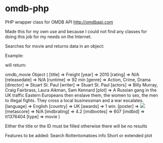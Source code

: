 omdb-php
========

PHP wrapper class for OMDB API
http://omdbapi.com

Made this for my own use and because I could not find any classes for doing this job for my needs on the Internet.

Searches for movie and returns data in an object:

Example:

>
<?php
require_once("omdb.class.php");
require_once("omdb_movie.class.php");
print_r(omdb_movie::getmovie("Freight","2010",""));
?>

will return:

>
omdb_movie Object
(
    [title] => Freight
    [year] => 2010
    [rating] => N/A
    [releasedate] => N/A
    [runtime] => 92 min
    [genre] => Action, Crime, Drama
    [director] => Stuart St. Paul
    [writer] => Stuart St. Paul
    [actors] => Billy Murray, Craig Fairbrass, Laura Aikman, Sam Kennard
    [plot] => A Russian gang in the UK traffic Eastern Europeans then enslave them, the women to sex, the men to illegal fights. They cross a local businessman and a war escalates.
    [language] => English
    [country] => UK
    [awards] => 1 win.
    [poster] => <img src=' http://ia.media-imdb.com/images/M/MV5BMTg4MDg4ODAwOV5BMl5BanBnXkFtZTcwMjI4OTk5Mw@@._V1_SX300.jpg' >
    [metascore] => N/A
    [imdbrating] => 4.2
    [imdbvotes] => 607
    [imdbid] => tt1376404
    [type] => movie
)

Either the title or the ID must be filled otherwise there will be no results

Features to be added:
Search
Rottentomatoes info
Short or extended plot
